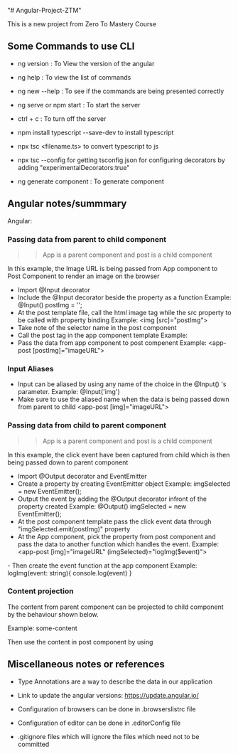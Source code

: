 "# Angular-Project-ZTM" 


This is a new project from Zero To Mastery Course

## Some Commands to use CLI

- ng version : To View the version of the angular

- ng help : To view the list of commands 

- ng new --help : To see if the commands are being presented correctly

- ng serve or npm start : To start the server

- ctrl + c : To turn off the server

- npm install typescript --save-dev to install typescript

- npx tsc <filename.ts> to convert typescript to js

- npx tsc --config for getting tsconfig.json for configuring decorators
 by adding "experimentalDecorators:true"

- ng generate component <folder name> : To generate component



## Angular notes/summmary
Angular:

### Passing data from parent to child component 
>> App is a parent component and post is a child component


In this example, the Image URL is being passed from App component to Post Component to render an image on the browser

   - Import @Input decorator
   - Include the @Input decorator beside the property as a function
      Example: @Input() postImg = '';
   - At the post template file, call the html image tag while the src property to be called with property binding
      Example: <img [src]="postImg">
   - Take note of the selector name in the post component
   - Call the post tag in the app component template
      Example: <app-post></app-post>
   - Pass the data from app component to post compenent 
      Example: <app-post [postImg]="imageURL"></app-post>

### Input Aliases
   - Input can be aliased by using any name of the choice in the @Input() 's parameter. Example: @Input('img')
   - Make sure to use the aliased name when the data is being passed down from parent to child
     <app-post [img]="imageURL"></app-post>

### Passing data from child to parent component
>> App is a parent component and post is a child component


In this example, the click event have been captured from child which is then being passed down to parent component
   - Import @Output decorator and EventEmitter
   - Create a property by creating EventEmitter object
     Example: imgSelected = new EventEmitter<string>();
   - Output the event by adding the @Output decorator infront of the property created
     Example: @Output() imgSelected = new EventEmitter<string>();
   - At the post component template pass the click event data through "imgSelected.emit(postImg)" property
   - At the App component, pick the property from post component and pass the data to another function which handles the event.
      Example: <app-post [img]="imageURL" (imgSelected)="logImg($event)">
   
</app-post>
   - Then create the event function at the app component
      Example: logImg(event: string){
          console.log(event)
      }


### Content projection

The content from parent component can be projected to child component by the behaviour shown below.

Example: <app-post> some-content </app-post>

Then use the content in post component by using <ng-content></ng-content>



## Miscellaneous notes or references

 - Type Annotations are a way to describe the data in our application
 - Link to update the angular versions: https://update.angular.io/

 - Configuration of browsers can be done in .browserslistrc file
 - Configuration of editor can be done in .editorConfig file
 - .gitignore files which will ignore the files which need not to be committed
